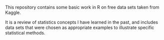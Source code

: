 This repository contains some basic work in R on free data sets taken from Kaggle.

It is a review of statistics concepts I have learned in the past, and includes data sets that were chosen as appropriate examples to illustrate specific statistical methods.